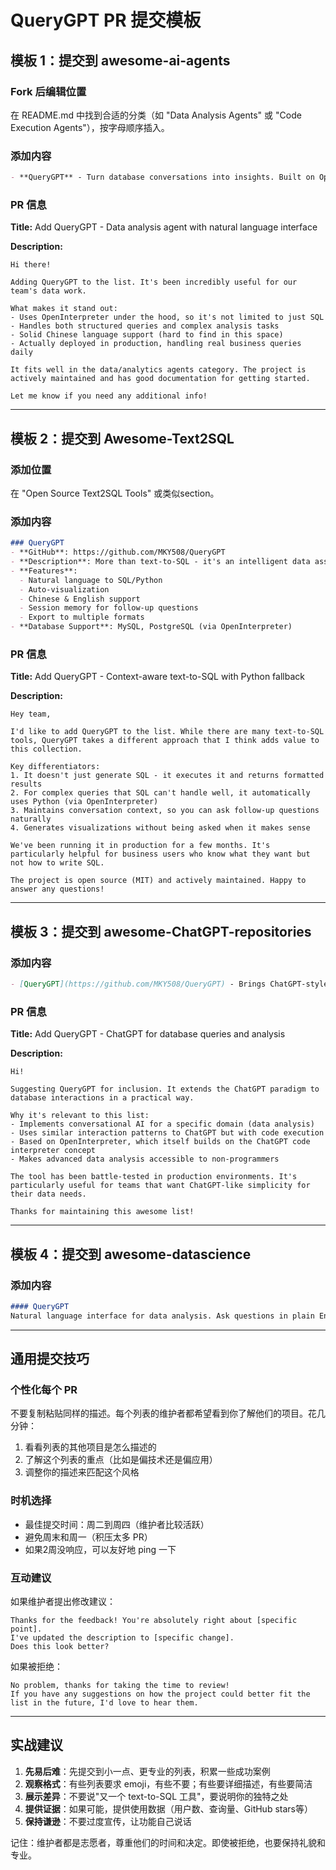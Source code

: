 # QueryGPT PR 提交模板

## 模板 1：提交到 awesome-ai-agents

### Fork 后编辑位置
在 README.md 中找到合适的分类（如 "Data Analysis Agents" 或 "Code Execution Agents"），按字母顺序插入。

### 添加内容
```markdown
- **QueryGPT** - Turn database conversations into insights. Built on OpenInterpreter, it understands what you need - whether that's a quick SQL query or complex Python analysis. Been using it for 3 months now, saved our team countless hours on repetitive reports. Handles Chinese queries perfectly too, which is rare. [[GitHub](https://github.com/MKY508/QueryGPT)]
```

### PR 信息
**Title:** Add QueryGPT - Data analysis agent with natural language interface

**Description:**
```
Hi there! 

Adding QueryGPT to the list. It's been incredibly useful for our team's data work.

What makes it stand out:
- Uses OpenInterpreter under the hood, so it's not limited to just SQL
- Handles both structured queries and complex analysis tasks
- Solid Chinese language support (hard to find in this space)
- Actually deployed in production, handling real business queries daily

It fits well in the data/analytics agents category. The project is actively maintained and has good documentation for getting started.

Let me know if you need any additional info!
```

---

## 模板 2：提交到 Awesome-Text2SQL

### 添加位置
在 "Open Source Text2SQL Tools" 或类似section。

### 添加内容
```markdown
### QueryGPT
- **GitHub**: https://github.com/MKY508/QueryGPT
- **Description**: More than text-to-SQL - it's an intelligent data assistant. Leverages OpenInterpreter to dynamically choose between SQL and Python based on query complexity. Particularly good with business queries like "show me last month's top performing products" - it understands context and generates both queries and visualizations.
- **Features**: 
  - Natural language to SQL/Python
  - Auto-visualization 
  - Chinese & English support
  - Session memory for follow-up questions
  - Export to multiple formats
- **Database Support**: MySQL, PostgreSQL (via OpenInterpreter)
```

### PR 信息
**Title:** Add QueryGPT - Context-aware text-to-SQL with Python fallback

**Description:**
```
Hey team,

I'd like to add QueryGPT to the list. While there are many text-to-SQL tools, QueryGPT takes a different approach that I think adds value to this collection.

Key differentiators:
1. It doesn't just generate SQL - it executes it and returns formatted results
2. For complex queries that SQL can't handle well, it automatically uses Python (via OpenInterpreter)
3. Maintains conversation context, so you can ask follow-up questions naturally
4. Generates visualizations without being asked when it makes sense

We've been running it in production for a few months. It's particularly helpful for business users who know what they want but not how to write SQL.

The project is open source (MIT) and actively maintained. Happy to answer any questions!
```

---

## 模板 3：提交到 awesome-ChatGPT-repositories

### 添加内容
```markdown
- [QueryGPT](https://github.com/MKY508/QueryGPT) - Brings ChatGPT-style interaction to your database. Powered by OpenInterpreter, it doesn't just generate code - it runs it and shows you the results. Perfect for teams who want ChatGPT's ease of use for data analysis. Supports complex multi-step analysis that would normally require a data scientist.
```

### PR 信息
**Title:** Add QueryGPT - ChatGPT for database queries and analysis

**Description:**
```
Hi!

Suggesting QueryGPT for inclusion. It extends the ChatGPT paradigm to database interactions in a practical way.

Why it's relevant to this list:
- Implements conversational AI for a specific domain (data analysis)
- Uses similar interaction patterns to ChatGPT but with code execution
- Based on OpenInterpreter, which itself builds on the ChatGPT code interpreter concept
- Makes advanced data analysis accessible to non-programmers

The tool has been battle-tested in production environments. It's particularly useful for teams that want ChatGPT-like simplicity for their data needs.

Thanks for maintaining this awesome list!
```

---

## 模板 4：提交到 awesome-datascience

### 添加内容
```markdown
#### QueryGPT
Natural language interface for data analysis. Ask questions in plain English (or Chinese), get back SQL queries, Python analysis, and visualizations. Built on OpenInterpreter, it bridges the gap between business questions and technical implementation. Great for exploratory data analysis and automated reporting. [GitHub](https://github.com/MKY508/QueryGPT)
```

---

## 通用提交技巧

### 个性化每个 PR
不要复制粘贴同样的描述。每个列表的维护者都希望看到你了解他们的项目。花几分钟：
1. 看看列表的其他项目是怎么描述的
2. 了解这个列表的重点（比如是偏技术还是偏应用）
3. 调整你的描述来匹配这个风格

### 时机选择
- 最佳提交时间：周二到周四（维护者比较活跃）
- 避免周末和周一（积压太多 PR）
- 如果2周没响应，可以友好地 ping 一下

### 互动建议
如果维护者提出修改建议：
```
Thanks for the feedback! You're absolutely right about [specific point]. 
I've updated the description to [specific change]. 
Does this look better?
```

如果被拒绝：
```
No problem, thanks for taking the time to review! 
If you have any suggestions on how the project could better fit the list in the future, I'd love to hear them.
```

---

## 实战建议

1. **先易后难**：先提交到小一点、更专业的列表，积累一些成功案例
2. **观察格式**：有些列表要求 emoji，有些不要；有些要详细描述，有些要简洁
3. **展示差异**：不要说"又一个 text-to-SQL 工具"，要说明你的独特之处
4. **提供证据**：如果可能，提供使用数据（用户数、查询量、GitHub stars等）
5. **保持谦逊**：不要过度宣传，让功能自己说话

记住：维护者都是志愿者，尊重他们的时间和决定。即使被拒绝，也要保持礼貌和专业。
